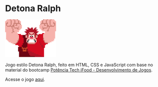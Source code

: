 # Detona Ralph

![](./src/assets/images/ralph.png)

Jogo estilo Detona Ralph, feito em HTML, CSS e JavaScript com base no material do bootcamp [Potência Tech iFood - Desenvolvimento de Jogos](https://www.dio.me/bootcamp/potencia-tech-ifood-desenvolvimento-de-jogos).


Acesse o jogo [aqui](https://anapppp.github.io/detona-ralph-game/).